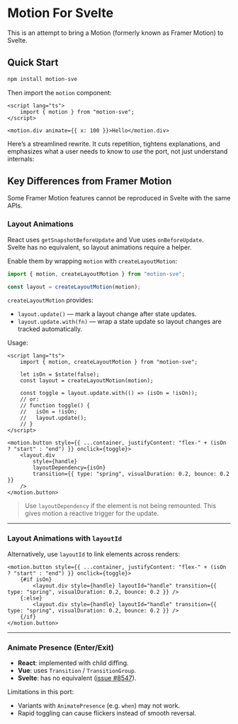 # Motion For Svelte

This is an attempt to bring a Motion (formerly known as Framer Motion) to Svelte.

## Quick Start

```bash
npm install motion-sve
```

Then import the `motion` component:

```svelte
<script lang="ts">
	import { motion } from "motion-sve";
</script>

<motion.div animate={{ x: 100 }}>Hello</motion.div>
```

Here’s a streamlined rewrite. It cuts repetition, tightens explanations, and emphasizes what a user needs to know to _use_ the port, not just understand internals:

## Key Differences from Framer Motion

Some Framer Motion features cannot be reproduced in Svelte with the same APIs.

### Layout Animations

React uses `getSnapshotBeforeUpdate` and Vue uses `onBeforeUpdate`.  
Svelte has no equivalent, so layout animations require a helper.

Enable them by wrapping `motion` with `createLayoutMotion`:

```ts
import { motion, createLayoutMotion } from "motion-sve";

const layout = createLayoutMotion(motion);
```

`createLayoutMotion` provides:

- `layout.update()` — mark a layout change after state updates.
- `layout.update.with(fn)` — wrap a state update so layout changes are tracked automatically.

Usage:

```svelte
<script lang="ts">
	import { motion, createLayoutMotion } from "motion-sve";

	let isOn = $state(false);
	const layout = createLayoutMotion(motion);

	const toggle = layout.update.with(() => (isOn = !isOn));
	// or:
	// function toggle() {
	//   isOn = !isOn;
	//   layout.update();
	// }
</script>

<motion.button style={{ ...container, justifyContent: "flex-" + (isOn ? "start" : "end") }} onclick={toggle}>
	<layout.div
		style={handle}
		layoutDependency={isOn}
		transition={{ type: "spring", visualDuration: 0.2, bounce: 0.2 }}
	/>
</motion.button>
```

> Use `layoutDependency` if the element is not being remounted. This gives motion a reactive trigger for the update.

---

### Layout Animations with `layoutId`

Alternatively, use `layoutId` to link elements across renders:

```svelte
<motion.button style={{ ...container, justifyContent: "flex-" + (isOn ? "start" : "end") }} onclick={toggle}>
	{#if isOn}
		<layout.div style={handle} layoutId="handle" transition={{ type: "spring", visualDuration: 0.2, bounce: 0.2 }} />
	{:else}
		<layout.div style={handle} layoutId="handle" transition={{ type: "spring", visualDuration: 0.2, bounce: 0.2 }} />
	{/if}
</motion.button>
```

---

### Animate Presence (Enter/Exit)

- **React**: implemented with child diffing.
- **Vue**: uses `Transition` / `TransitionGroup`.
- **Svelte**: has no equivalent ([issue #8547](https://github.com/sveltejs/svelte/issues/8547)).

Limitations in this port:

- Variants with `AnimatePresence` (e.g. `when`) may not work.
- Rapid toggling can cause flickers instead of smooth reversal.
